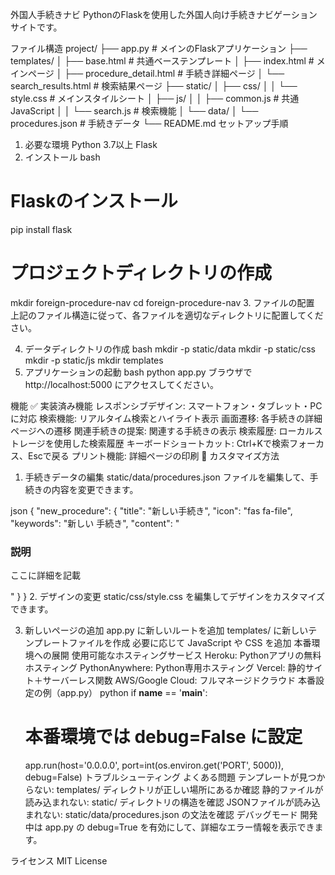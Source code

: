 外国人手続きナビ
PythonのFlaskを使用した外国人向け手続きナビゲーションサイトです。

ファイル構造
project/
├── app.py                              # メインのFlaskアプリケーション
├── templates/
│   ├── base.html                       # 共通ベーステンプレート
│   ├── index.html                      # メインページ
│   ├── procedure_detail.html           # 手続き詳細ページ
│   └── search_results.html             # 検索結果ページ
├── static/
│   ├── css/
│   │   └── style.css                   # メインスタイルシート
│   ├── js/
│   │   ├── common.js                   # 共通JavaScript
│   │   └── search.js                   # 検索機能
│   └── data/
│       └── procedures.json             # 手続きデータ
└── README.md
セットアップ手順
1. 必要な環境
Python 3.7以上
Flask
2. インストール
bash
# Flaskのインストール
pip install flask

# プロジェクトディレクトリの作成
mkdir foreign-procedure-nav
cd foreign-procedure-nav
3. ファイルの配置
上記のファイル構造に従って、各ファイルを適切なディレクトリに配置してください。

4. データディレクトリの作成
bash
mkdir -p static/data
mkdir -p static/css
mkdir -p static/js
mkdir templates
5. アプリケーションの起動
bash
python app.py
ブラウザで http://localhost:5000 にアクセスしてください。

機能
✅ 実装済み機能
レスポンシブデザイン: スマートフォン・タブレット・PCに対応
検索機能: リアルタイム検索とハイライト表示
画面遷移: 各手続きの詳細ページへの遷移
関連手続きの提案: 関連する手続きの表示
検索履歴: ローカルストレージを使用した検索履歴
キーボードショートカット: Ctrl+Kで検索フォーカス、Escで戻る
プリント機能: 詳細ページの印刷
🔧 カスタマイズ方法
1. 手続きデータの編集
static/data/procedures.json ファイルを編集して、手続きの内容を変更できます。

json
{
    "new_procedure": {
        "title": "新しい手続き",
        "icon": "fas fa-file",
        "keywords": "新しい 手続き",
        "content": "<h3>説明</h3><p>ここに詳細を記載</p>"
    }
}
2. デザインの変更
static/css/style.css を編集してデザインをカスタマイズできます。

3. 新しいページの追加
app.py に新しいルートを追加
templates/ に新しいテンプレートファイルを作成
必要に応じて JavaScript や CSS を追加
本番環境への展開
使用可能なホスティングサービス
Heroku: Pythonアプリの無料ホスティング
PythonAnywhere: Python専用ホスティング
Vercel: 静的サイト＋サーバーレス関数
AWS/Google Cloud: フルマネージドクラウド
本番設定の例（app.py）
python
if __name__ == '__main__':
    # 本番環境では debug=False に設定
    app.run(host='0.0.0.0', port=int(os.environ.get('PORT', 5000)), debug=False)
トラブルシューティング
よくある問題
テンプレートが見つからない: templates/ ディレクトリが正しい場所にあるか確認
静的ファイルが読み込まれない: static/ ディレクトリの構造を確認
JSONファイルが読み込まれない: static/data/procedures.json の文法を確認
デバッグモード
開発中は app.py の debug=True を有効にして、詳細なエラー情報を表示できます。

ライセンス
MIT License

